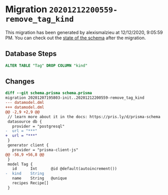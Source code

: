 # Migration `20201212200559-remove_tag_kind`

This migration has been generated by alexismalzieu at 12/12/2020, 9:05:59 PM.
You can check out the [state of the schema](./schema.prisma) after the migration.

## Database Steps

```sql
ALTER TABLE "Tag" DROP COLUMN "kind"
```

## Changes

```diff
diff --git schema.prisma schema.prisma
migration 20201207195803-init..20201212200559-remove_tag_kind
--- datamodel.dml
+++ datamodel.dml
@@ -2,9 +2,9 @@
 // learn more about it in the docs: https://pris.ly/d/prisma-schema
 datasource db {
   provider = "postgresql"
-  url = "***"
+  url = "***"
 }
 generator client {
   provider = "prisma-client-js"
@@ -56,9 +56,8 @@
 }
 model Tag {
   id      Int      @id @default(autoincrement())
-  kind    String
   name    String   @unique
   recipes Recipe[]
 }
```
